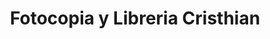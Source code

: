 ---
title: "Fotocopia y Libreria Cristhian"
url: /chinandega/fotocopia-y-libreria-cristhian/
shop: copyshop
---